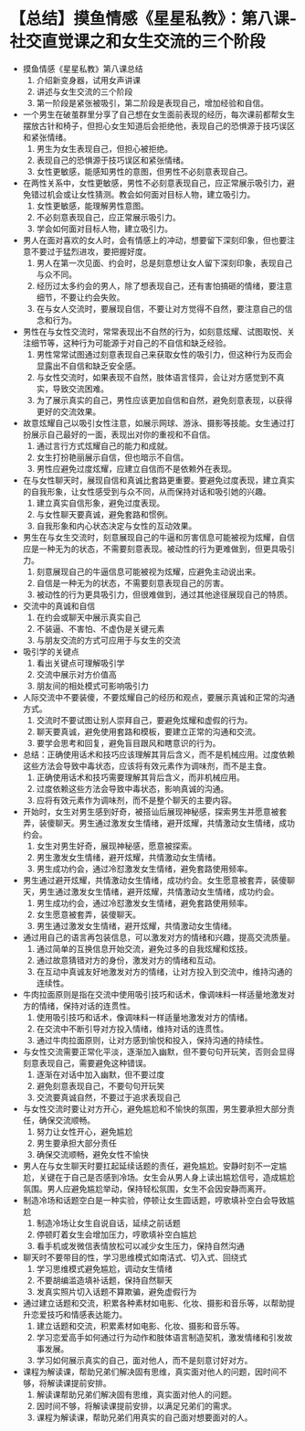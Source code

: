 # 【总结】摸鱼情感《星星私教》：第八课-社交直觉课之和女生交流的三个阶段

-   摸鱼情感《星星私教》第八课总结
    1.  介绍新变身器，试用女声讲课
    2.  讲述与女生交流的三个阶段
    3.  第一阶段是紧张被吸引，第二阶段是表现自己，增加经验和自信。
-   一个男生在破茧群里分享了自己想在女生面前表现的经历，每次课前都帮女生摆放古针和椅子，但担心女生知道后会拒绝他，表现自己的恐惧源于技巧误区和紧张情绪。
    1.  男生为女生表现自己，但担心被拒绝。
    2.  表现自己的恐惧源于技巧误区和紧张情绪。
    3.  女性更敏感，能感知男性的意图，但男性不必刻意表现自己。
-   在两性关系中，女性更敏感，男性不必刻意表现自己，应正常展示吸引力，避免错过机会或让女性猜测。教会如何面对目标人物，建立吸引力。
    1.  女性更敏感，能理解男性意图。
    2.  不必刻意表现自己，应正常展示吸引力。
    3.  学会如何面对目标人物，建立吸引力。
-   男人在面对喜欢的女人时，会有情感上的冲动，想要留下深刻印象，但也要注意不要过于猛烈进攻，要把握好度。
    1.  男人在第一次见面、约会时，总是刻意想让女人留下深刻印象，表现自己与众不同。
    2.  经历过太多约会的男人，除了想表现自己，还有害怕搞砸的情绪，要注意细节，不要让约会失败。
    3.  在与女人交流时，要展现自信，不要让对方觉得不自然，要注意自己的信念和行为。
-   男性在与女性交流时，常常表现出不自然的行为，如刻意炫耀、试图取悦、关注细节等，这种行为可能源于对自己的不自信和缺乏经验。
    1.  男性常常试图通过刻意表现自己来获取女性的吸引力，但这种行为反而会显露出不自信和缺乏安全感。
    2.  与女性交流时，如果表现不自然，肢体语言怪异，会让对方感觉到不真实，导致交流困难。
    3.  为了展示真实的自己，男性应该更加自信和自然，避免刻意表现，以获得更好的交流效果。
-   故意炫耀自己以吸引女性注意，如展示网球、游泳、摄影等技能。女生通过打扮展示自己最好的一面，表现出对你的重视和不自信。
    1.  通过言行方式炫耀自己的能力和成就。
    2.  女生打扮艳丽展示自信，但也暗示不自信。
    3.  男性应避免过度炫耀，应建立自信而不是依赖外在表现。
-   在与女性聊天时，展现自信和真诚比套路更重要。要避免过度表现，建立真实的自我形象，让女性感受到与众不同，从而保持对话和吸引她的兴趣。
    1.  建立真实自信形象，避免过度表现。
    2.  与女性聊天要真诚，避免套路和惯例。
    3.  自我形象和内心状态决定与女性的互动效果。
-   男生在与女生交流时，刻意展现自己的牛逼和厉害信息可能被视为炫耀，自信应是一种无为的状态，不需要刻意表现。被动性的行为更难做到，但更具吸引力。
    1.  刻意展现自己的牛逼信息可能被视为炫耀，应避免主动说出来。
    2.  自信是一种无为的状态，不需要刻意表现自己的厉害。
    3.  被动性的行为更具吸引力，但很难做到，通过其他途径展现自己的特质。
-   交流中的真诚和自信
    1.  在约会或聊天中展示真实自己
    2.  不装逼、不害怕、不虚伪是关键元素
    3.  与朋友交流的方式可应用于与女生的交流
-   吸引学的关键点
    1.  看出关键点可理解吸引学
    2.  交流中展示对方价值高
    3.  朋友间的相处模式可影响吸引力
-   人际交流中不要装傻，不要炫耀自己的经历和观点，要展示真诚和正常的沟通方式。
    1.  交流时不要试图让别人崇拜自己，要避免炫耀和虚假的行为。
    2.  聊天要真诚，避免使用套路和模板，要建立正常的沟通和交流。
    3.  要学会思考和回复，避免盲目跟风和瞎意识的行为。
-   总结：正确使用话术和技巧应该理解其背后含义，而不是机械应用。过度依赖这些方法会导致中毒状态，应该将有效元素作为调味剂，而不是主食。
    1.  正确使用话术和技巧需要理解其背后含义，而非机械应用。
    2.  过度依赖这些方法会导致中毒状态，影响真诚的沟通。
    3.  应将有效元素作为调味剂，而不是整个聊天的主要内容。
-   开始时，女生对男生感到好奇，被搭讪后展现神秘感，探索男生并愿意被套弄，装傻聊天。男生通过激发女生情绪，避开炫耀，共情激动女生情绪，成功约会。
    1.  女生对男生好奇，展现神秘感，愿意被探索。
    2.  男生激发女生情绪，避开炫耀，共情激动女生情绪。
    3.  男生成功约会，通过冷怼激发女生情绪，避免套路使用频率。
-   男生通过避开炫耀，共情激动女生情绪，成功约会。女生愿意被套弄，装傻聊天，男生通过激发女生情绪，避开炫耀，共情激动女生情绪，成功约会。
    1.  男生成功约会，通过冷怼激发女生情绪，避免套路使用频率。
    2.  女生愿意被套弄，装傻聊天。
    3.  男生通过激发女生情绪，避开炫耀，共情激动女生情绪。
-   通过用自己的语言再包装信息，可以激发对方的情绪和兴趣，提高交流质量。
    1.  通过简单的互换信息开始交流，避免过多的自我炫耀和炫技。
    2.  通过故意猜错对方的身份，激发对方的情绪和互动。
    3.  在互动中真诚友好地激发对方的情绪，让对方投入到交流中，维持沟通的连续性。
-   牛肉拉面原则是指在交流中使用吸引技巧和话术，像调味料一样适量地激发对方的情绪，保持对话的连贯性。
    1.  使用吸引技巧和话术，像调味料一样适量地激发对方的情绪。
    2.  在交流中不断引导对方投入情绪，维持对话的连贯性。
    3.  通过牛肉拉面原则，让对方感到愉悦和投入，保持沟通的持续性。
-   与女性交流需要正常化平淡，逐渐加入幽默，但不要句句开玩笑，否则会显得刻意表现自己，需要避免这种错误。
    1.  逐渐在对话中加入幽默，但不要过度
    2.  避免刻意表现自己，不要句句开玩笑
    3.  交流要真诚自然，不要过于追求表现自己
-   与女性交流时要让对方开心，避免尴尬和不愉快的氛围，男生要承担大部分责任，确保交流顺畅。
    1.  努力让女性开心，避免尴尬
    2.  男生要承担大部分责任
    3.  确保交流顺畅，避免女性不愉快
-   男人在与女生聊天时要扛起延续话题的责任，避免尴尬。安静时刻不一定尴尬，关键在于自己是否感到冷场。女生会从男人身上读出尴尬信号，造成尴尬氛围。男人应避免尴尬举动，保持轻松氛围，女生不会因安静而离开。
-   制造冷场和话题空白是一种实验，停顿让女生圆话题，哼歌填补空白会导致尴尬
    1.  制造冷场让女生自说自话，延续之前话题
    2.  停顿盯着女生会增加压力，哼歌填补空白尴尬
    3.  看手机或发微信表情放松可以减少女生压力，保持自然沟通
-   聊天时不要带目的性，学习思维模式如南洁式、切入式、回绕式
    1.  学习思维模式避免尴尬，调动女生情绪
    2.  不要胡编滥造填补话题，保持自然聊天
    3.  发真实照片切入话题不算欺骗，避免虚假行为
-   通过建立话题和交流，积累各种素材如电影、化妆、摄影和音乐等，以帮助提升恋爱技巧和情感表达能力。
    1.  建立话题和交流，积累素材如电影、化妆、摄影和音乐等。
    2.  学习恋爱高手如何通过行为动作和肢体语言制造契机，激发情绪和引发故事发展。
    3.  学习如何展示真实的自己，面对他人，而不是刻意讨好对方。
-   课程为解读课，帮助兄弟们解决固有思维，真实面对他人的问题，因时间不够，将解读课提前安排。
    1.  解读课帮助兄弟们解决固有思维，真实面对他人的问题。
    2.  因时间不够，将解读课提前安排，以满足兄弟们的需求。
    3.  课程为解读课，帮助兄弟们用真实的自己面对想要面对的人。